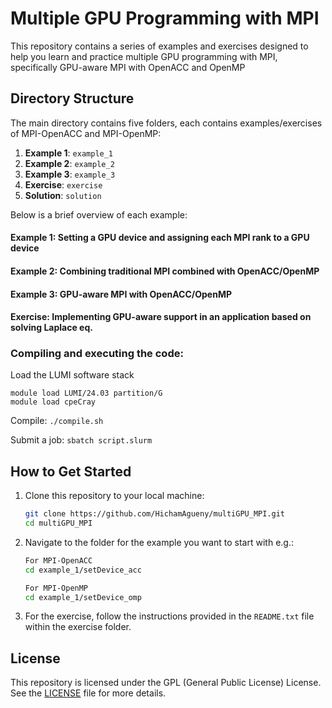 # Multiple GPU Programming with MPI

This repository contains a series of examples and exercises designed to help you learn and practice multiple GPU programming with MPI, specifically GPU-aware MPI with OpenACC and OpenMP

## Directory Structure

The main directory contains five folders, each contains examples/exercises of MPI-OpenACC and MPI-OpenMP:

1. **Example 1**: `example_1`
2. **Example 2**: `example_2`
3. **Example 3**: `example_3`
4. **Exercise**: `exercise`
5. **Solution**: `solution`

Below is a brief overview of each example:

#### Example 1: Setting a GPU device and assigning each MPI rank to a GPU device

#### Example 2: Combining traditional MPI combined with OpenACC/OpenMP

#### Example 3: GPU-aware MPI with OpenACC/OpenMP

#### Exercise: Implementing GPU-aware support in an application based on solving Laplace eq. 

### Compiling and executing the code:

Load the LUMI software stack
```
module load LUMI/24.03 partition/G
module load cpeCray
```
Compile: ```./compile.sh```

Submit a job: ```sbatch script.slurm```

## How to Get Started

1. Clone this repository to your local machine:
    ```sh
    git clone https://github.com/HichamAgueny/multiGPU_MPI.git
    cd multiGPU_MPI
    ```

2. Navigate to the folder for the example you want to start with e.g.:
    ```sh
    For MPI-OpenACC
    cd example_1/setDevice_acc

    For MPI-OpenMP
    cd example_1/setDevice_omp
    ```

3. For the exercise, follow the instructions provided in the `README.txt` file within the exercise folder.

## License

This repository is licensed under the GPL (General Public License) License. See the [LICENSE](LICENSE) file for more details.

